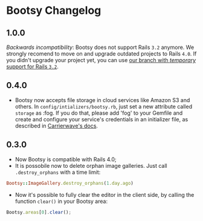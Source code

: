 # Bootsy Changelog

## 1.0.0

*Backwards incompatibility*: Bootsy does not support Rails `3.2` anymore. We strongly recomend to move
on and upgrade outdated projects to Rails `4.0`. If you didn't upgrade your project yet, you can use
[our branch with *temporary* support for Rails `3.2`](https://github.com/volmer/bootsy/tree/rails-3.2).

## 0.4.0

* Bootsy now accepts file storage in cloud services like Amazon S3 and others.
  In `config/intializers/bootsy.rb`, just set a new attribute called `storage`
  as :fog. If you do that, please add 'fog' to your Gemfile and create and
  configure your service's credentials in an   initializer file, as described in [Carrierwave's docs](https://github.com/carrierwaveuploader/carrierwave/blob/master/README.md#using-amazon-s3).


## 0.3.0

* Now Bootsy is compatible with Rails 4.0;
* It is possobile now to delete orphan image galleries. Just call `.destroy_orphans` with a time limit:

```ruby
Bootsy::ImageGallery.destroy_orphans(1.day.ago)
```

* Now it's possible to fully clear the editor in the client side, by calling the function `clear()` in your Bootsy area:

```javascript
Bootsy.areas[0].clear();
```
